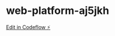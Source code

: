 # web-platform-aj5jkh

[Edit in Codeflow ⚡️](https://stackblitz.com/~/github.com/MUKILAN019/web-platform-aj5jkh)